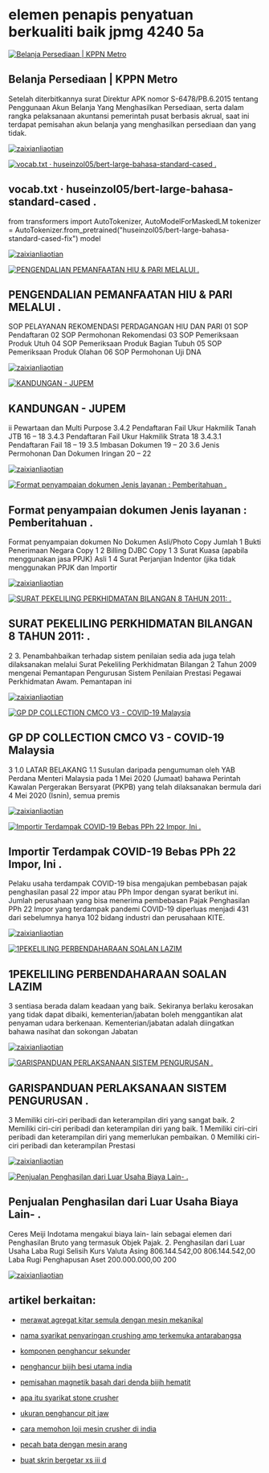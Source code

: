 # elemen penapis penyatuan berkualiti baik jpmg 4240 5a
<a href="https://mnn.zoosnet.net/LR/Chatpre.aspx?id=MNN94995150&p=https://topgrinding.com/" target="_blank">![Belanja Persediaan | KPPN Metro](https://github.com/technlg/images/blob/main/34.jpg)</a>
## Belanja Persediaan | KPPN Metro
Setelah diterbitkannya surat Direktur APK nomor S-6478/PB.6.2015 tentang Penggunaan Akun Belanja Yang Menghasilkan Persediaan, serta dalam rangka pelaksanaan akuntansi pemerintah pusat berbasis akrual, saat ini terdapat pemisahan akun belanja yang menghasilkan persediaan dan yang tidak. 
<a href="https://mnn.zoosnet.net/LR/Chatpre.aspx?id=MNN94995150&p=https://topgrinding.com/" target="_blank"><img src="https://github.com/technlg/images/raw/main/chat11.jpg" alt="zaixianliaotian"/></a><a href="//whatsapp.shibangsoft.com/WhatsApp.php" ><img src="https://github.com/technlg/images/raw/main/chat11.png" alt=""></a>
<a href="https://mnn.zoosnet.net/LR/Chatpre.aspx?id=MNN94995150&p=https://topgrinding.com/" target="_blank">![vocab.txt · huseinzol05/bert-large-bahasa-standard-cased .](https://github.com/technlg/images/blob/main/15.jpg)</a>
## vocab.txt · huseinzol05/bert-large-bahasa-standard-cased .
from transformers import AutoTokenizer, AutoModelForMaskedLM tokenizer = AutoTokenizer.from_pretrained("huseinzol05/bert-large-bahasa-standard-cased-fix") model 
<a href="https://mnn.zoosnet.net/LR/Chatpre.aspx?id=MNN94995150&p=https://topgrinding.com/" target="_blank"><img src="https://github.com/technlg/images/raw/main/chat11.jpg" alt="zaixianliaotian"/></a><a href="//whatsapp.shibangsoft.com/WhatsApp.php" ><img src="https://github.com/technlg/images/raw/main/chat11.png" alt=""></a>
<a href="https://mnn.zoosnet.net/LR/Chatpre.aspx?id=MNN94995150&p=https://topgrinding.com/" target="_blank">![PENGENDALIAN PEMANFAATAN HIU & PARI MELALUI .](https://github.com/technlg/images/blob/main/60.jpg)</a>
## PENGENDALIAN PEMANFAATAN HIU & PARI MELALUI .
SOP PELAYANAN REKOMENDASI PERDAGANGAN HIU DAN PARI 01 SOP Pendaftaran 02 SOP Permohonan Rekomendasi 03 SOP Pemeriksaan Produk Utuh 04 SOP Pemeriksaan Produk Bagian Tubuh 05 SOP Pemeriksaan Produk Olahan 06 SOP Permohonan Uji DNA 
<a href="https://mnn.zoosnet.net/LR/Chatpre.aspx?id=MNN94995150&p=https://topgrinding.com/" target="_blank"><img src="https://github.com/technlg/images/raw/main/chat11.jpg" alt="zaixianliaotian"/></a><a href="//whatsapp.shibangsoft.com/WhatsApp.php" ><img src="https://github.com/technlg/images/raw/main/chat11.png" alt=""></a>
<a href="https://mnn.zoosnet.net/LR/Chatpre.aspx?id=MNN94995150&p=https://topgrinding.com/" target="_blank">![KANDUNGAN - JUPEM](https://github.com/technlg/images/blob/main/41.jpg)</a>
## KANDUNGAN - JUPEM
ii Pewartaan dan Multi Purpose 3.4.2 Pendaftaran Fail Ukur Hakmilik Tanah JTB 16 – 18 3.4.3 Pendaftaran Fail Ukur Hakmilik Strata 18 3.4.3.1 Pendaftaran Fail 18 – 19 3.5 Imbasan Dokumen 19 – 20 3.6 Jenis Permohonan Dan Dokumen Iringan 20 – 22
<a href="https://mnn.zoosnet.net/LR/Chatpre.aspx?id=MNN94995150&p=https://topgrinding.com/" target="_blank"><img src="https://github.com/technlg/images/raw/main/chat11.jpg" alt="zaixianliaotian"/></a><a href="//whatsapp.shibangsoft.com/WhatsApp.php" ><img src="https://github.com/technlg/images/raw/main/chat11.png" alt=""></a>
<a href="https://mnn.zoosnet.net/LR/Chatpre.aspx?id=MNN94995150&p=https://topgrinding.com/" target="_blank">![Format penyampaian dokumen Jenis layanan : Pemberitahuan .](https://github.com/technlg/images/blob/main/2.jpg)</a>
## Format penyampaian dokumen Jenis layanan : Pemberitahuan .
Format penyampaian dokumen No Dokumen Asli/Photo Copy Jumlah 1 Bukti Penerimaan Negara Copy 1 2 Billing DJBC Copy 1 3 Surat Kuasa (apabila menggunakan jasa PPJK) Asli 1 4 Surat Perjanjian Indentor (jika tidak menggunakan PPJK dan Importir
<a href="https://mnn.zoosnet.net/LR/Chatpre.aspx?id=MNN94995150&p=https://topgrinding.com/" target="_blank"><img src="https://github.com/technlg/images/raw/main/chat11.jpg" alt="zaixianliaotian"/></a><a href="//whatsapp.shibangsoft.com/WhatsApp.php" ><img src="https://github.com/technlg/images/raw/main/chat11.png" alt=""></a>
<a href="https://mnn.zoosnet.net/LR/Chatpre.aspx?id=MNN94995150&p=https://topgrinding.com/" target="_blank">![SURAT PEKELILING PERKHIDMATAN BILANGAN 8 TAHUN 2011: .](https://github.com/technlg/images/blob/main/12.jpg)</a>
## SURAT PEKELILING PERKHIDMATAN BILANGAN 8 TAHUN 2011: .
2 3. Penambahbaikan terhadap sistem penilaian sedia ada juga telah dilaksanakan melalui Surat Pekeliling Perkhidmatan Bilangan 2 Tahun 2009 mengenai Pemantapan Pengurusan Sistem Penilaian Prestasi Pegawai Perkhidmatan Awam. Pemantapan ini
<a href="https://mnn.zoosnet.net/LR/Chatpre.aspx?id=MNN94995150&p=https://topgrinding.com/" target="_blank"><img src="https://github.com/technlg/images/raw/main/chat11.jpg" alt="zaixianliaotian"/></a><a href="//whatsapp.shibangsoft.com/WhatsApp.php" ><img src="https://github.com/technlg/images/raw/main/chat11.png" alt=""></a>
<a href="https://mnn.zoosnet.net/LR/Chatpre.aspx?id=MNN94995150&p=https://topgrinding.com/" target="_blank">![GP DP COLLECTION CMCO V3 - COVID-19 Malaysia](https://github.com/technlg/images/blob/main/29.jpg)</a>
## GP DP COLLECTION CMCO V3 - COVID-19 Malaysia
3 1.0 LATAR BELAKANG 1.1 Susulan daripada pengumuman oleh YAB Perdana Menteri Malaysia pada 1 Mei 2020 (Jumaat) bahawa Perintah Kawalan Pergerakan Bersyarat (PKPB) yang telah dilaksanakan bermula dari 4 Mei 2020 (Isnin), semua premis
<a href="https://mnn.zoosnet.net/LR/Chatpre.aspx?id=MNN94995150&p=https://topgrinding.com/" target="_blank"><img src="https://github.com/technlg/images/raw/main/chat11.jpg" alt="zaixianliaotian"/></a><a href="//whatsapp.shibangsoft.com/WhatsApp.php" ><img src="https://github.com/technlg/images/raw/main/chat11.png" alt=""></a>
<a href="https://mnn.zoosnet.net/LR/Chatpre.aspx?id=MNN94995150&p=https://topgrinding.com/" target="_blank">![Importir Terdampak COVID-19 Bebas PPh 22 Impor, Ini .](https://github.com/technlg/images/blob/main/51.jpg)</a>
## Importir Terdampak COVID-19 Bebas PPh 22 Impor, Ini .
Pelaku usaha terdampak COVID-19 bisa mengajukan pembebasan pajak penghasilan pasal 22 impor atau PPh Impor dengan syarat berikut ini. Jumlah perusahaan yang bisa menerima pembebasan Pajak Penghasilan PPh 22 Impor yang terdampak pandemi COVID-19 diperluas menjadi 431 dari sebelumnya hanya 102 bidang industri dan perusahaan KITE. 
<a href="https://mnn.zoosnet.net/LR/Chatpre.aspx?id=MNN94995150&p=https://topgrinding.com/" target="_blank"><img src="https://github.com/technlg/images/raw/main/chat11.jpg" alt="zaixianliaotian"/></a><a href="//whatsapp.shibangsoft.com/WhatsApp.php" ><img src="https://github.com/technlg/images/raw/main/chat11.png" alt=""></a>
<a href="https://mnn.zoosnet.net/LR/Chatpre.aspx?id=MNN94995150&p=https://topgrinding.com/" target="_blank">![1PEKELILING PERBENDAHARAAN SOALAN LAZIM ](https://github.com/technlg/images/blob/main/26.jpg)</a>
## 1PEKELILING PERBENDAHARAAN SOALAN LAZIM 
3 sentiasa berada dalam keadaan yang baik. Sekiranya berlaku kerosakan yang tidak dapat dibaiki, kementerian/jabatan boleh menggantikan alat penyaman udara berkenaan. Kementerian/jabatan adalah diingatkan bahawa nasihat dan sokongan Jabatan
<a href="https://mnn.zoosnet.net/LR/Chatpre.aspx?id=MNN94995150&p=https://topgrinding.com/" target="_blank"><img src="https://github.com/technlg/images/raw/main/chat11.jpg" alt="zaixianliaotian"/></a><a href="//whatsapp.shibangsoft.com/WhatsApp.php" ><img src="https://github.com/technlg/images/raw/main/chat11.png" alt=""></a>
<a href="https://mnn.zoosnet.net/LR/Chatpre.aspx?id=MNN94995150&p=https://topgrinding.com/" target="_blank">![GARISPANDUAN PERLAKSANAAN SISTEM PENGURUSAN .](https://github.com/technlg/images/blob/main/43.jpg)</a>
## GARISPANDUAN PERLAKSANAAN SISTEM PENGURUSAN .
3 Memiliki ciri-ciri peribadi dan keterampilan diri yang sangat baik. 2 Memiliki ciri-ciri peribadi dan keterampilan diri yang baik. 1 Memiliki ciri-ciri peribadi dan keterampilan diri yang memerlukan pembaikan. 0 Memiliki ciri-ciri peribadi dan keterampilan Prestasi 
<a href="https://mnn.zoosnet.net/LR/Chatpre.aspx?id=MNN94995150&p=https://topgrinding.com/" target="_blank"><img src="https://github.com/technlg/images/raw/main/chat11.jpg" alt="zaixianliaotian"/></a><a href="//whatsapp.shibangsoft.com/WhatsApp.php" ><img src="https://github.com/technlg/images/raw/main/chat11.png" alt=""></a>
<a href="https://mnn.zoosnet.net/LR/Chatpre.aspx?id=MNN94995150&p=https://topgrinding.com/" target="_blank">![Penjualan Penghasilan dari Luar Usaha Biaya Lain- .](https://github.com/technlg/images/blob/main/50.jpg)</a>
## Penjualan Penghasilan dari Luar Usaha Biaya Lain- .
Ceres Meiji Indotama mengakui biaya lain- lain sebagai elemen dari Penghasilan Bruto yang termasuk Objek Pajak. 2. Penghasilan dari Luar Usaha Laba Rugi Selisih Kurs Valuta Asing 806.144.542,00 806.144.542,00 Laba Rugi Penghapusan Aset 200.000.000,00 200 
<a href="https://mnn.zoosnet.net/LR/Chatpre.aspx?id=MNN94995150&p=https://topgrinding.com/" target="_blank"><img src="https://github.com/technlg/images/raw/main/chat11.jpg" alt="zaixianliaotian"/></a><a href="//whatsapp.shibangsoft.com/WhatsApp.php" ><img src="https://github.com/technlg/images/raw/main/chat11.png" alt=""></a>
## artikel berkaitan:
* [merawat agregat kitar semula dengan mesin mekanikal](merawat%20agregat%20kitar%20semula%20dengan%20mesin%20mekanikal.md)
* [nama syarikat penyaringan crushing amp terkemuka antarabangsa](nama%20syarikat%20penyaringan%20crushing%20amp%20terkemuka%20antarabangsa.md)
* [komponen penghancur sekunder](komponen%20penghancur%20sekunder.md)
* [penghancur bijih besi utama india](penghancur%20bijih%20besi%20utama%20india.md)
* [pemisahan magnetik basah dari denda bijih hematit](pemisahan%20magnetik%20basah%20dari%20denda%20bijih%20hematit.md)
* [apa itu syarikat stone crusher](apa%20itu%20syarikat%20stone%20crusher.md)
* [ukuran penghancur pit jaw](ukuran%20penghancur%20pit%20jaw.md)
* [cara memohon loji mesin crusher di india](cara%20memohon%20loji%20mesin%20crusher%20di%20india.md)
* [pecah bata dengan mesin arang](pecah%20bata%20dengan%20mesin%20arang.md)
* [buat skrin bergetar xs iii d](buat%20skrin%20bergetar%20xs%20iii%20d.md)

